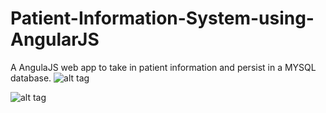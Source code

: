 # Patient-Information-System-using-AngularJS
A AngulaJS web app to take in patient information and persist in a MYSQL database.
![alt tag](https://lh6.googleusercontent.com/lwbelawRyn0Syprw8a_77FEPphAFUX2WE2Kv89g3ck-4i3oImgd1V2tSlEZ6mdckVLW4VUIkxx_coMA=w1920-h816-rw)

![alt tag](https://lh5.googleusercontent.com/H_-wFFY0wRkbV5O1nTtemHO2I1kTX8JfoDg0LnEtIX7I0sceCEPa0sOp1Vj94q1v9N3w5GHKamV25Cg=w1920-h816-rw)
